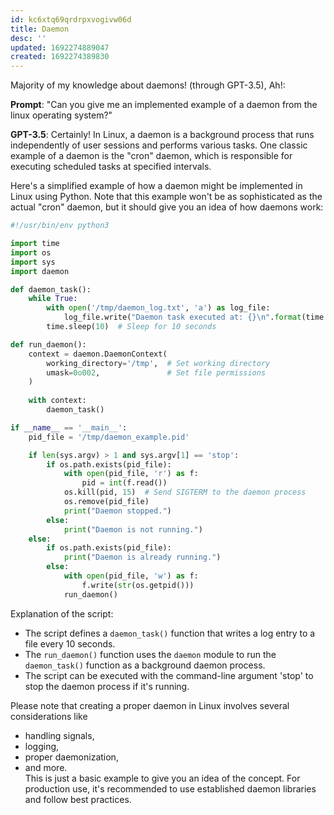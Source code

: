```yaml
---
id: kc6xtq69qrdrpxvogivw06d
title: Daemon
desc: ''
updated: 1692274889047
created: 1692274389830
---
```


Majority of my knowledge about daemons! (through GPT-3.5), Ah!:

**Prompt**: "Can you give me an implemented example of a daemon from the linux operating system?"  

**GPT-3.5**: 
Certainly! In Linux, a daemon is a background process that runs independently of user sessions and performs various tasks. One classic example of a daemon is the "cron" daemon, which is responsible for executing scheduled tasks at specified intervals.

Here's a simplified example of how a daemon might be implemented in Linux using Python. Note that this example won't be as sophisticated as the actual "cron" daemon, but it should give you an idea of how daemons work:

```python
#!/usr/bin/env python3

import time
import os
import sys
import daemon

def daemon_task():
    while True:
        with open('/tmp/daemon_log.txt', 'a') as log_file:
            log_file.write("Daemon task executed at: {}\n".format(time.ctime()))
        time.sleep(10)  # Sleep for 10 seconds

def run_daemon():
    context = daemon.DaemonContext(
        working_directory='/tmp',  # Set working directory
        umask=0o002,               # Set file permissions
    )
    
    with context:
        daemon_task()

if __name__ == '__main__':
    pid_file = '/tmp/daemon_example.pid'

    if len(sys.argv) > 1 and sys.argv[1] == 'stop':
        if os.path.exists(pid_file):
            with open(pid_file, 'r') as f:
                pid = int(f.read())
            os.kill(pid, 15)  # Send SIGTERM to the daemon process
            os.remove(pid_file)
            print("Daemon stopped.")
        else:
            print("Daemon is not running.")
    else:
        if os.path.exists(pid_file):
            print("Daemon is already running.")
        else:
            with open(pid_file, 'w') as f:
                f.write(str(os.getpid()))
            run_daemon()
```

Explanation of the script:

- The script defines a `daemon_task()` function that writes a log entry to a file every 10 seconds.
- The `run_daemon()` function uses the `daemon` module to run the `daemon_task()` function as a background daemon process.
- The script can be executed with the command-line argument 'stop' to stop the daemon process if it's running.

Please note that creating a proper daemon in Linux involves several considerations like
- handling signals,
- logging,
- proper daemonization,
- and more.  
This is just a basic example to give you an idea of the concept. For production use, it's recommended to use established daemon libraries and follow best practices.

